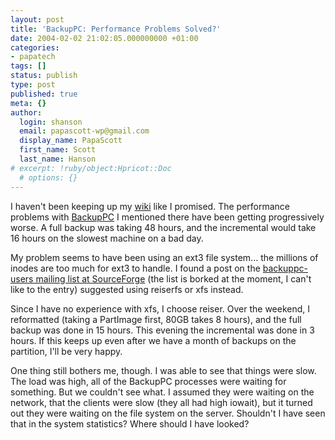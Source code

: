```yaml
---
layout: post
title: 'BackupPC: Performance Problems Solved?'
date: 2004-02-02 21:02:05.000000000 +01:00
categories:
- papatech
tags: []
status: publish
type: post
published: true
meta: {}
author:
  login: shanson
  email: papascott-wp@gmail.com
  display_name: PapaScott
  first_name: Scott
  last_name: Hanson
# excerpt: !ruby/object:Hpricot::Doc
  # options: {}
---
```

<p>I haven't been keeping up my <a title="Backup PC - PapaScottWiki" href="https://www.papascott.de/tavi/index.php?page=BackupPC">wiki</a> like I promised. The performance problems with <a title="BackupPC: Open Source Backup to disk" href="http://backuppc.sourceforge.net/">BackupPC</a> I mentioned there have been getting progressively worse. A full backup was taking 48 hours, and the incremental would take 16 hours on the slowest machine on a bad day. </p>
<p>My problem seems to have been using an ext3 file system... the millions of inodes are too much for ext3 to handle. I found a post on the <a href="http://sourceforge.net/mailarchive/forum.php?forum=backuppc-users">backuppc-users mailing list at SourceForge</a> (the list is borked at the moment, I can't like to the entry) suggested using reiserfs or xfs instead.</p>
<p>Since I have no experience with xfs, I choose reiser. Over the weekend, I reformatted (taking a PartImage first, 80GB takes 8 hours), and the full backup was done in 15 hours. This evening the incremental was done in 3 hours. If this keeps up even after we have a month of backups on the partition, I'll be very happy. </p>
<p>One thing still bothers me, though. I was able to see that things were slow. The load was high, all of the BackupPC processes were waiting for something. But we couldn't see what. I assumed they were waiting on the network, that the clients were slow (they all had high iowait), but it turned out they were waiting on the file system on the server. Shouldn't I have seen that in the system statistics? Where should I have looked?</p>
